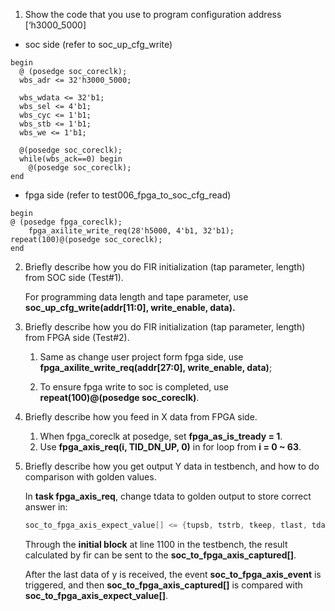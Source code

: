 1. Show the code that you use to program configuration address [‘h3000_5000]

* soc side (refer to soc_up_cfg_write)
```verilog=
begin
  @ (posedge soc_coreclk);
  wbs_adr <= 32'h3000_5000;

  wbs_wdata <= 32'b1;
  wbs_sel <= 4'b1;
  wbs_cyc <= 1'b1;
  wbs_stb <= 1'b1;
  wbs_we <= 1'b1;

  @(posedge soc_coreclk);
  while(wbs_ack==0) begin
    @(posedge soc_coreclk);
end
```
* fpga side (refer to test006_fpga_to_soc_cfg_read)
```verilog=
begin
@ (posedge fpga_coreclk);
    fpga_axilite_write_req(28'h5000, 4'b1, 32'b1);
repeat(100)@(posedge soc_coreclk);
end
```
2. Briefly describe how you do FIR initialization (tap parameter, length) from SOC side (Test#1).

    For programming data length and tape parameter, use **soc_up_cfg_write(addr[11:0], write_enable, data).**
3. Briefly describe how you do FIR initialization (tap parameter, length) from FPGA side (Test#2).

    1. Same as change user project form fpga side, use **fpga_axilite_write_req(addr[27:0], write_enable, data)**;
    
    2. To ensure fpga write to soc is completed, use **repeat(100)@(posedge soc_coreclk)**.

4. Briefly describe how you feed in X data from FPGA side.
    1.	When fpga_coreclk at posedge, set **fpga_as_is_tready = 1**.
    2.	Use **fpga_axis_req(i, TID_DN_UP, 0)** in for loop from **i = 0 ~ 63**.

5. Briefly describe how you get output Y data in testbench, and how to do comparison with golden values.

    In **task fpga_axis_req**, change tdata to golden output to store correct answer in:
    ```verilog
    soc_to_fpga_axis_expect_value[] <= {tupsb, tstrb, tkeep, tlast, tdata};
    ```

    Through the **initial block** at line 1100 in the testbench, the result calculated by fir can be sent to the **soc_to_fpga_axis_captured[]**.

    After the last data of y is received, the event **soc_to_fpga_axis_event** is triggered, and then **soc_to_fpga_axis_captured[]** is compared with **soc_to_fpga_axis_expect_value[]**.